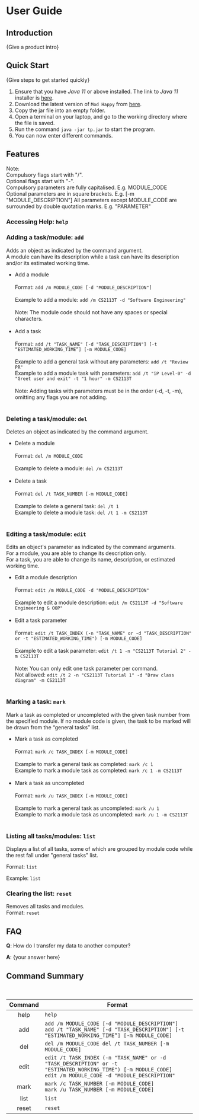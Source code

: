 # User Guide

## Introduction

{Give a product intro}

## Quick Start

{Give steps to get started quickly}

1. Ensure that you have _Java 11_ or above installed. The link to _Java 11_ installer is [here](https://docs.aws.amazon.com/corretto/latest/corretto-11-ug/downloads-list.html).
2. Download the latest version of `Mod Happy` from [here](http://link.to/duke).
3. Copy the jar file into an empty folder.
4. Open a terminal on your laptop, and go to the working directory where the file is saved.
5. Run the command  `java -jar tp.jar` to start the program.
6. You can now enter different commands.

## Features

Note:<br>
Compulsory flags start with "/". <br>
Optional flags start with "-". <br>
Compulsory parameters are fully capitalised. E.g. MODULE_CODE <br>
Optional parameters are in square brackets. E.g. [-m "MODULE_DESCRIPTION"]
All parameters except MODULE_CODE are surrounded by double quotation marks. E.g. "PARAMETER"

### Accessing Help: `help`

### Adding a task/module: `add`

Adds an object as indicated by the command argument. <br>
A module can have its description while a task can have its description and/or its estimated working time.

- Add a module <br><br>
  Format: `add /m MODULE_CODE [-d "MODULE_DESCRIPTION"]`<br><br>
  Example to add a module: `add /m CS2113T -d "Software Engineering"`<br><br>
  Note: The module code should not have any spaces or special characters.<br><br>
- Add a task <br><br>
  Format: `add /t "TASK_NAME" [-d "TASK_DESCRIPTION"] [-t “ESTIMATED_WORKING_TIME”] [-m MODULE_CODE]`<br><br>
  Example to add a general task without any parameters: `add /t "Review PR"`<br>
  Example to add a module task with parameters: `add /t "iP Level-0" -d "Greet user and exit" -t "1 hour" -m CS2113T`
<br><br>
  Note: Adding tasks with parameters must be in the order (-d, -t, -m), omitting any flags you are not adding.<br><br>

### Deleting a task/module: `del`

Deletes an object as indicated by the command argument.

- Delete a module <br><br>
  Format: `del /m MODULE_CODE`<br><br>
  Example to delete a module: `del /m CS2113T`<br><br>
- Delete a task <br><br>
  Format: `del /t TASK_NUMBER [-m MODULE_CODE]`<br><br>
  Example to delete a general task: `del /t 1`<br>
  Example to delete a module task: `del /t 1 -m CS2113T`<br><br>

### Editing a task/module: `edit`

Edits an object's parameter as indicated by the command arguments.<br>
For a module, you are able to change its description only.<br>
For a task, you are able to change its name, description, or estimated working time.

- Edit a module description <br><br>
  Format: `edit /m MODULE_CODE -d "MODULE_DESCRIPTION"` <br><br>
  Example to edit a module description: `edit /m CS2113T -d "Software Engineering & OOP"`<br><br>
- Edit a task parameter <br><br>
  Format: `edit /t TASK_INDEX (-n "TASK_NAME" or -d "TASK_DESCRIPTION" or -t "ESTIMATED_WORKING_TIME") [-m MODULE_CODE]`
  <br><br>
  Example to edit a task parameter: `edit /t 1 -n "CS2113T Tutorial 2" -m CS2113T` <br><br>
  Note: You can only edit one task parameter per command. <br>
  Not allowed: `edit /t 2 -n "CS2113T Tutorial 1" -d "Draw class diagram" -m CS2113T`<br><br>

### Marking a task: `mark`

Mark a task as completed or uncompleted with the given task number from the specified module. If no module code is given, the task to be marked will be drawn from the “general tasks” list.

- Mark a task as completed <br><br>
  Format: `mark /c TASK_INDEX [-m MODULE_CODE]` <br><br>
  Example to mark a general task as completed: `mark /c 1`<br>
  Example to mark a module task as completed: `mark /c 1 -m CS2113T`<br><br>
- Mark a task as uncompleted <br><br>
  Format: `mark /u TASK_INDEX [-m MODULE_CODE]` <br><br>
  Example to mark a general task as uncompleted: `mark /u 1`<br>
  Example to mark a module task as uncompleted: `mark /u 1 -m CS2113T`<br><br>

### Listing all tasks/modules: `list`

Displays a list of all tasks, some of which are grouped by module code while the rest fall under "general tasks" list.

Format: `list`

Example: `list`

### Clearing the list: `reset`

Removes all tasks and modules. <br>
Format: `reset`

## FAQ

**Q**: How do I transfer my data to another computer?

**A**: {your answer here}

## Command Summary
<br>

| Command | Format                                                                                                                                                           |
|:-------:|------------------------------------------------------------------------------------------------------------------------------------------------------------------|
|  help   | `help`                                                                                                                                                           |
|   add   | `add /m MODULE_CODE [-d "MODULE_DESCRIPTION"]`<br>`add /t "TASK_NAME" [-d "TASK_DESCRIPTION"] [-t “ESTIMATED_WORKING_TIME”] [-m MODULE_CODE]`                    |
|   del   | `del /m MODULE_CODE del /t TASK_NUMBER [-m MODULE_CODE]`                                                                                                         |
|  edit   | `edit /t TASK_INDEX (-n "TASK_NAME" or -d "TASK_DESCRIPTION" or -t "ESTIMATED_WORKING_TIME") [-m MODULE_CODE]` <br> `edit /m MODULE_CODE -d "MODULE_DESCRIPTION"` |
|  mark   | `mark /c TASK_NUMBER [-m MODULE_CODE]`<br>`mark /u TASK_NUMBER [-m MODULE_CODE]`                                                                                 |
|  list   | `list`                                                                                                                                                           |
|  reset  | `reset`                                                                                                                                                          |

